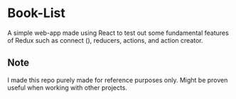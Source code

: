 # Book-List

A simple web-app made using React to test out some fundamental features of Redux such as connect (), reducers, actions, and action creator.

## Note

I made this repo purely made for reference purposes only. Might be proven useful when working with other projects.
